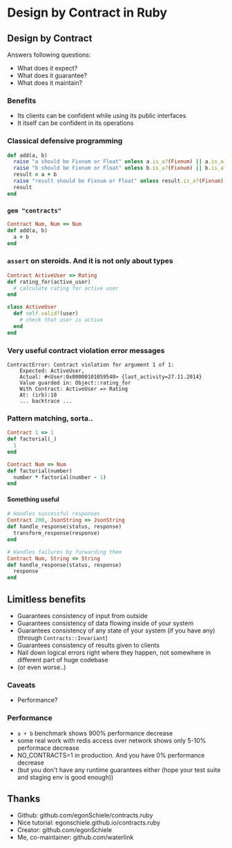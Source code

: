 # Design by Contract in Ruby



## Design by Contract



Answers following questions:

- What does it expect?
- What does it guarantee?
- What does it maintain?



### Benefits



- Its clients can be confident while using its public interfaces
- It itself can be confident in its operations



### Classical defensive programming



```ruby
def add(a, b)
  raise "a should be Fixnum or Float" unless a.is_a?(Fixnum) || a.is_a?(Float)
  raise "b should be Fixnum or Float" unless b.is_a?(Fixnum) || b.is_a?(Float)
  result = a + b
  raise "result should be Fixnum or Float" unless result.is_a?(Fixnum) || result.is_a?(Float)
  result
end
```



### `gem "contracts"`



```ruby
Contract Num, Num => Num
def add(a, b)
  a + b
end
```



### `assert` on steroids. And it is not only about types



```ruby
Contract ActiveUser => Rating
def rating_for(active_user)
  # calculate rating for active user
end

class ActiveUser
  def self.valid?(user)
    # check that user is active
  end
end
```



### Very useful contract violation error messages



```
ContractError: Contract violation for argument 1 of 1:
    Expected: ActiveUser,
    Actual: #<User:0x00000101059540> {last_activity=27.11.2014}
    Value guarded in: Object::rating_for
    With Contract: ActiveUser => Rating
    At: (irb):10
    ... backtrace ...
```



### Pattern matching, sorta..



```ruby
Contract 1 => 1
def factorial(_)
  1
end

Contract Num => Num
def factorial(number)
  number * factorial(number - 1)
end
```



#### Something useful



```ruby
# Handles successful responses
Contract 200, JsonString => JsonString
def handle_response(status, response)
  transform_response(response)
end

# Handles failures by forwarding them
Contract Num, String => String
def handle_response(status, response)
  response
end
```



## Limitless benefits



- Guarantees consistency of input from outside
- Guarantees consistency of data flowing inside of your system
- Guarantees consistency of any state of your system (if you have any) (through `Contracts::Invariant`)
- Guarantees consistency of results given to clients
- Nail down logical errors right where they happen, not somewhere in different part of huge codebase
- (or even worse..)



### Caveats



- Performance?



### Performance



- `a + b` benchmark shows 900% performance decrease
- some real work with redis access over network shows only 5-10% performace decrease
- NO_CONTRACTS=1 in production. And you have 0% performance decrease
- (but you don't have any runtime guarantees either (hope your test suite and staging env is good enough))



## Thanks

- Github: github.com/egonSchiele/contracts.ruby
- Nice tutorial: egonschiele.github.io/contracts.ruby
- Creator: github.com/egonSchiele
- Me, co-maintainer: github.com/waterlink
